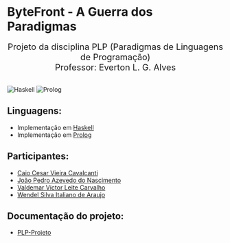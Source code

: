 # ByteFront - A Guerra dos Paradigmas

<div align="center" style="font-size: 20px">
    Projeto da disciplina PLP (Paradigmas de Linguagens de Programação) <br>
    Professor: Everton L. G. Alves
</div> <br>

![Haskell](https://img.shields.io/badge/Haskell-Done-green?style=flat-square&logo=haskell&labelColor=%235D4F85) 
![Prolog](https://img.shields.io/badge/Prolog-Done-green?style=flat-square&labelColor=%23184e60)


## Linguagens:
* Implementação em [Haskell](https://github.com/Caio-Cesar-Vieira-Cavalcanti/PLP-Projeto/blob/main/Haskell/README.md)
* Implementação em [Prolog](https://github.com/Caio-Cesar-Vieira-Cavalcanti/PLP-Projeto/blob/main/Prolog/README.md)


## Participantes:
* [Caio Cesar Vieira Cavalcanti](https://github.com/CesarImperas)
* [João Pedro Azevedo do Nascimento](https://github.com/jpedro8azevedo)
* [Valdemar Victor Leite Carvalho](https://github.com/valdemarvictorleitecarvalho)
* [Wendel Silva Italiano de Araujo]()


## Documentação do projeto:
* [PLP-Projeto](https://docs.google.com/document/d/1jdxEnaJU5itit1pwy6mo1JTvXn0NgQYMihywjvj-0Kg/edit?tab=t.0)
